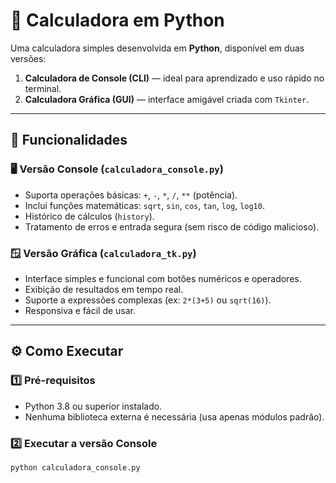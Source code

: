# 🧮 Calculadora em Python

Uma calculadora simples desenvolvida em **Python**, disponível em duas versões:

1. **Calculadora de Console (CLI)** — ideal para aprendizado e uso rápido no terminal.  
2. **Calculadora Gráfica (GUI)** — interface amigável criada com `Tkinter`.

---

## 🚀 Funcionalidades

### 🖥️ Versão Console (`calculadora_console.py`)
- Suporta operações básicas: `+`, `-`, `*`, `/`, `**` (potência).  
- Inclui funções matemáticas: `sqrt`, `sin`, `cos`, `tan`, `log`, `log10`.  
- Histórico de cálculos (`history`).  
- Tratamento de erros e entrada segura (sem risco de código malicioso).

### 🪟 Versão Gráfica (`calculadora_tk.py`)
- Interface simples e funcional com botões numéricos e operadores.  
- Exibição de resultados em tempo real.  
- Suporte a expressões complexas (ex: `2*(3+5)` ou `sqrt(16)`).  
- Responsiva e fácil de usar.

---

## ⚙️ Como Executar

### 1️⃣ Pré-requisitos
- Python 3.8 ou superior instalado.  
- Nenhuma biblioteca externa é necessária (usa apenas módulos padrão).

### 2️⃣ Executar a versão Console
```bash
python calculadora_console.py

